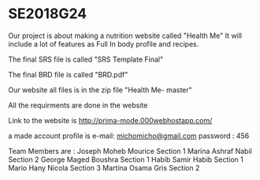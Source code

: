 # SE2018G24
Our project is about making a nutrition website called "Health Me"
It will include a lot of features as Full In body profile and recipes.

The final SRS file is called "SRS Template Final"

The final BRD file is called "BRD.pdf"

Our website all files is in the zip file "Health Me- master"

All the requirments are done in the website

Link to the website is    http://prima-mode.000webhostapp.com/

a made account profile is e-mail: michomicho@gmail.com
                          password : 456

Team Members are : Joseph Moheb Mourice    Section 1 
                   Marina Ashraf Nabil     Section 2 
                   George Maged Boushra    Section 1 
                   Habib Samir Habib       Section 1 
                   Mario Hany Nicola       Section 3
                   Martina Osama Gris      Section 2
                   
